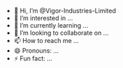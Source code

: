 - 👋 Hi, I’m @Vigor-Industries-Limited
- 👀 I’m interested in ...
- 🌱 I’m currently learning ...
- 💞️ I’m looking to collaborate on ...
- 📫 How to reach me ...
- 😄 Pronouns: ...
- ⚡ Fun fact: ...

<!---
Vigor-Industries-Limited/Vigor-Industries-Limited is a ✨ special ✨ repository because its `README.md` (this file) appears on your GitHub profile.
You can click the Preview link to take a look at your changes.
--->
